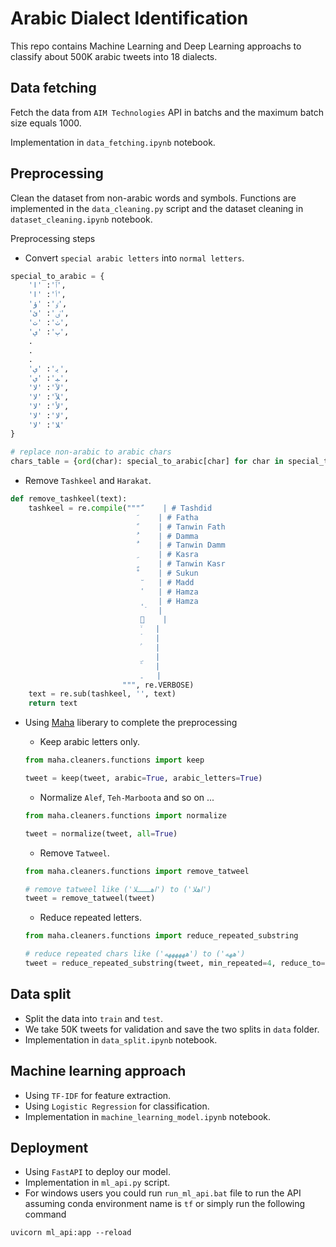 
# Arabic Dialect Identification

This repo contains Machine Learning and Deep Learning approachs to classify about 500K arabic tweets into 18 dialects.


## Data fetching

Fetch the data from `AIM Technologies` API in batchs and the maximum batch size equals 1000.

Implementation in `data_fetching.ipynb` notebook.
## Preprocessing

Clean the dataset from non-arabic words and symbols. Functions are implemented in the `data_cleaning.py` script and the dataset cleaning in `dataset_cleaning.ipynb` notebook.

Preprocessing steps

- Convert `special arabic letters` into `normal letters`.

```python
special_to_arabic = {
    'ٱ': 'ا',
    'ٲ': 'ا',
    'ٶ': 'ؤ',
    'ٸ': 'ئ',
    'ٺ': 'ت',
    'ٻ': 'ي',
    .
    .
    .
    'ﻳ': 'ي',
    'ﻴ': 'ي',
    'ﻵ': 'لا',
    'ﻶ': 'لا',
    'ﻷ': 'لا',
    'ﻻ': 'لا',
    'ﻼ': 'لا'
}

# replace non-arabic to arabic chars
chars_table = {ord(char): special_to_arabic[char] for char in special_to_arabic.keys()}
```

- Remove `Tashkeel` and `Harakat`.
```python
def remove_tashkeel(text):
    tashkeel = re.compile(""" ّ    | # Tashdid
                             َ    | # Fatha
                             ً    | # Tanwin Fath
                             ُ    | # Damma
                             ٌ    | # Tanwin Damm
                             ِ    | # Kasra
                             ٍ    | # Tanwin Kasr
                             ْ    | # Sukun
                              ٓ   | # Madd
                              ٔ   | # Hamza
                              ٕ   | # Hamza
                              ٙ   |
                              ٰ   |
                              ۙ   |
                              ۡ   |
                              ۢ   |
                              ۣ   |
                              ۧ   |
                             ۔   |
                         """, re.VERBOSE)
    text = re.sub(tashkeel, '', text)
    return text
```

- Using [Maha](https://github.com/TRoboto/Maha) liberary to complete the preprocessing

    - Keep arabic letters only.
    ```python
    from maha.cleaners.functions import keep
    
    tweet = keep(tweet, arabic=True, arabic_letters=True)
    ```
    - Normalize `Alef`, `Teh-Marboota` and so on ...
    ```python
    from maha.cleaners.functions import normalize

    tweet = normalize(tweet, all=True)
    ```
    - Remove `Tatweel`.
    ```python
    from maha.cleaners.functions import remove_tatweel

    # remove tatweel like ('اهــــــلا') to ('اهلا')
    tweet = remove_tatweel(tweet)
    ```
    - Reduce repeated letters.
    ```python
    from maha.cleaners.functions import reduce_repeated_substring

    # reduce repeated chars like ('ههههههه') to ('ههه')
    tweet = reduce_repeated_substring(tweet, min_repeated=4, reduce_to=3)
    ```
## Data split

- Split the data into `train` and `test`.
- We take 50K tweets for validation and save the two splits in `data` folder.
- Implementation in `data_split.ipynb` notebook.
## Machine learning approach

- Using `TF-IDF` for feature extraction.
- Using `Logistic Regression` for classification.
- Implementation in `machine_learning_model.ipynb` notebook.
## Deployment

- Using `FastAPI` to deploy our model.
- Implementation in `ml_api.py` script.
- For windows users you could run `run_ml_api.bat` file to run the API assuming conda environment name is `tf` or simply run the following command
```
uvicorn ml_api:app --reload
```
